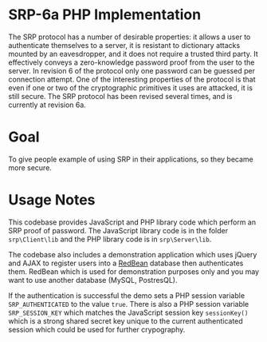 # SRP-6a PHP Implementation

The SRP protocol has a number of desirable properties: it allows a user to authenticate
themselves to a server, it is resistant to dictionary attacks mounted by an eavesdropper,
and it does not require a trusted third party. It effectively conveys a zero-knowledge password
proof from the user to the server. In revision 6 of the protocol only one password can be guessed
per connection attempt. One of the interesting properties of the protocol is that even if one or
two of the cryptographic primitives it uses are attacked, it is still secure. The SRP protocol
has been revised several times, and is currently at revision 6a.

# Goal
To give people example of using SRP in their applications, so they became more secure.

# Usage Notes
This codebase provides JavaScript and PHP library code which perform an SRP proof of password. The JavaScript library code is in the folder `srp\Client\lib` and the PHP library code is in `srp\Server\lib`. 

The codebase also includes a demonstration application which uses jQuery and AJAX to register users into a [RedBean](http://redbeanphp.com/) database then authenticates them. RedBean which is used for demonstration purposes only and you may want to use another database (MySQL, PostresQL). 

If the authentication is successful the demo sets a PHP session variable `SRP_AUTHENTICATED` to the value `true`. There is also a PHP session variable `SRP_SESSION_KEY` which matches the JavaScript session key `sessionKey()` which is a strong shared secret key unique to the current authenticated session which could be used for further crypography. 
 

